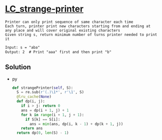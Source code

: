 # [LC_strange-printer](https://leetcode.com/problems/strange-printer)

```en
Printer can only print sequence of same character each time
Each turn, printer print new characters starting from and ending at any place and will cover original existing characters
Given string s, return minimum number of turns printer needed to print it
```

```txt
Input: s = "aba"
Output: 2  # Print "aaa" first and then print "b"
```

## Solution

* py

  ```py
  def strangePrinter(self, S):
    S = re.sub(r'(.)\1*', r'\1', S)
    @lru_cache(None)
    def dp(i, j):
      if i > j: return 0
      ans = dp(i + 1, j) + 1
      for k in range(i + 1, j + 1):
        if S[k] == S[i]:
          ans = min(ans, dp(i, k - 1) + dp(k + 1, j))
      return ans
    return dp(0, len(S) - 1)
  ```
